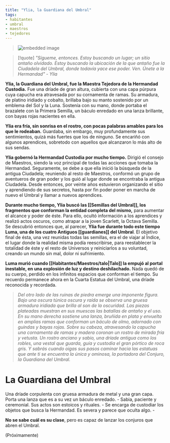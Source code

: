 ```yaml
---
title: "Ylia, la Guardiana del Umbral"
tags:
- habitantes
- umbral
- maestros
- tejedores
---
```

> ![embedded image](https://assets.legendkeeper.com/d0454630-d342-4e76-a3d4-b7759be7d542.jpg "Attachment")
>

>[!quote]
>_"Sígueme, entonces. Estoy buscando un lugar; un sitio antaño olvidado. Estoy buscando la ubicación de la que antaño fue la Ciudadela del Umbral, donde todavía yace ese poder. Ven. Únete a la Hermandad" - Ylia_

**Ylia, la Guardiana del Umbral, fue la Maestra Tejedora de la Hermandad Custodia.** Fue una dríade de gran altura, cubierta con una capa púrpura cuya capucha era atravesada por su cornamenta de ramas. Su armadura, de platino iridiado y cobalto, brillaba bajo su manto sostenido por un emblema del Sol y la Luna. Sostenía con su mano, donde portaba el brazalete con la Primera Semilla, un báculo enredado en una lanza brillante, con bayas rojas nacientes en ella.

**Ylia era fría, sin sonrisa en el rostro, con pocas palabras amables para los que le rodeaban.** Guardaba, sin embargo, muy profundamente sus sentimientos, quizá más fuertes que los de ninguno. Se encariñó con algunos aprendices, sobretodo con aquellos que alcanzaron lo más alto de sus sendas.

**Ylia gobernó la Hermandad Custodia por mucho tiempo.** Dirigió el consejo de Maestros, siendo la voz principal de todas las acciones que tomaba la Hermandad. Seguramente, se debe a que ella inició la búsqueda de la antigua Ciudadela; reuniendo al resto de Maestros, conformó un grupo de aventueros de gran poder y los guió al lugar donde se encontraba la antigua Ciudadela. Desde entonces, por veinte años estuvieron organizando el sitio y aprendiendo de sus secretos, hasta por fin poder poner en marcha de nuevo el Umbral y llamar a nuevos aprendices.

**Durante mucho tiempo, Ylia buscó las [[Semillas del Umbral]], los fragmentos que conforman la entidad completa del mismo,** para aumentar el alcance y poder de éste. Para ello, ocultó información a los aprendices y realizó actos oscuros, como atrapar a la joven Scarlett, la Octava Semilla. Se descubrió entonces que, al parecer, **Ylia fue durante todo este tiempo Luma, una de los cuatro Antiguos [[guardianes]] del Umbral**. El objetivo final de ésta, una vez reunidas todas las semillas, era el de viajar al Índice, el lugar donde la realidad misma podía reescribirse, para reestablecer la totalidad de éste y el resto de Universos y reiniciarlos a su voluntad, creando un mundo sin mal, dolor ni sufrimiento.

**Luma murió cuando [[Habitantes/Maestros/talo|Talo]] la empujó al portal inestable, en una explosión de luz y destino deshilachado.** Nada quedó de su cuerpo, perdido en los infinitos espacios que conforman el tiempo. Su recuerdo permanece ahora en la Cuarta Estatua del Umbral, una dríade reconocida y recordada.

> _Del otro lado de las ruinas de piedra emerge una imponente figura. Bajo una oscura túnica oscura y raída se observa una gruesa armadura iridiada que brilla al son de la oscuridad. Las piezas plateadas muestran en sus muescas las batallas de antaño y el uso. En su mano derecha sostiene una lanza, bruñida en plata y envuelta en amplias ramas que conforman un báculo de olmo, adornado con guindas y bayas rojas. Sobre su cabeza, atravesando la capucha una cornamenta de ramas y madera coronan un rostro de mirada fría y vetusta. Un rostro anciano y sabio, una dríade antigua como los robles, una vestal que guarda, guía y custodia el gran pórtico de roca gris. Y sabrás cuando oigas sus pasos caminar hacia las estatuas que ante ti se encuentra la única y ominosa, la portadora del Conjuro, la Guardiana del Umbral._

# La Guardiana del Umbral

Una dríade corpulenta con gruesa armadura de metal y una gran capa. Porta una lanza que es a su vez un báculo enredado. - Sabia, paciente y ceremonial. Sus actos son estoicos y rituales. - Se encarga de custodiar los objetos que busca la Hermandad. Es severa y parece que oculta algo. -

**No se sabe cuál es su clase**, pero es capaz de lanzar los conjuros que abren el Umbral.

(Próximamente)